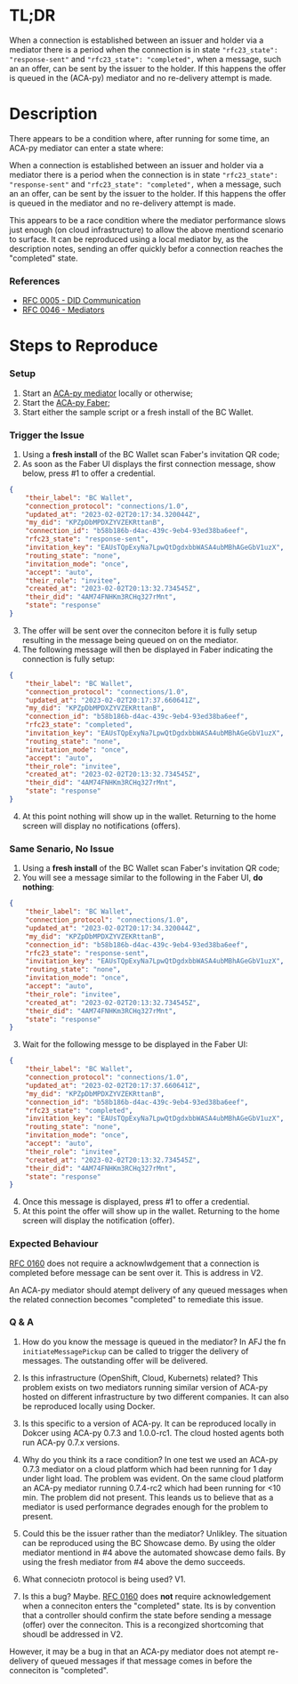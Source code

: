 
# TL;DR

When a connection is established between an issuer and holder via a mediator there is a period when the connection is in state `"rfc23_state": "response-sent"` and  `"rfc23_state": "completed",` when a message, such an an offer, can be sent by the issuer to the holder. If this happens the offer is queued in the (ACA-py) mediator and no re-delivery attempt is made.

# Description

There appears to be a condition where, after running for some time, an ACA-py mediator can enter a state where:

 When a connection is established between an issuer and holder via a mediator there is a period when the connection is in state `"rfc23_state": "response-sent"` and  `"rfc23_state": "completed",` when a message, such an an offer, can be sent by the issuer to the holder. If this happens the offer is queued in the mediator and no re-delivery attempt is made.

 This appears to be a race condition where the mediator performance slows just enough (on cloud infrastructure) to allow the above mentiond scenario to surface. It can be reproduced using a local mediator by, as the description notes, sending an offer quickly befor a connection reaches the "completed" state.

### References

- [RFC 0005 - DID Communication](https://github.com/hyperledger/aries-rfcs/blob/main/concepts/0005-didcomm/README.md)
- [RFC 0046 - Mediators](https://github.com/hyperledger/aries-rfcs/tree/main/concepts/0046-mediators-and-relays)


# Steps to Reproduce

### Setup

 1. Start an [ACA-py mediator](https://github.com/hyperledger/aries-mediator-service) locally or otherwise;
 2. Start the [ACA-py Faber](https://github.com/hyperledger/aries-cloudagent-python);
 3. Start either the sample script or a fresh install of the BC Wallet.

### Trigger the Issue

1. Using a **fresh install** of the BC Wallet scan Faber's invitation QR code;
2. As soon as the Faber UI displays the first connection message, show below,
press #1 to offer a credential.

```JSON
{
    "their_label": "BC Wallet",
    "connection_protocol": "connections/1.0",
    "updated_at": "2023-02-02T20:17:34.320044Z",
    "my_did": "KPZpDbMPDXZYVZEKRttanB",
    "connection_id": "b58b186b-d4ac-439c-9eb4-93ed38ba6eef",
    "rfc23_state": "response-sent",
    "invitation_key": "EAUsTQpExyNa7LpwQtDgdxbbWASA4ubMBhAGeGbV1uzX",
    "routing_state": "none",
    "invitation_mode": "once",
    "accept": "auto",
    "their_role": "invitee",
    "created_at": "2023-02-02T20:13:32.734545Z",
    "their_did": "4AM74FNHKm3RCHq327rMnt",
    "state": "response"
}
```
3. The offer will be sent over the conneciton before it is fully setup resulting
in the message being queued on on the mediator.
4. The following message will then be displayed in Faber indicating the connection
is fully setup:

```JSON
{
    "their_label": "BC Wallet",
    "connection_protocol": "connections/1.0",
    "updated_at": "2023-02-02T20:17:37.660641Z",
    "my_did": "KPZpDbMPDXZYVZEKRttanB",
    "connection_id": "b58b186b-d4ac-439c-9eb4-93ed38ba6eef",
    "rfc23_state": "completed",
    "invitation_key": "EAUsTQpExyNa7LpwQtDgdxbbWASA4ubMBhAGeGbV1uzX",
    "routing_state": "none",
    "invitation_mode": "once",
    "accept": "auto",
    "their_role": "invitee",
    "created_at": "2023-02-02T20:13:32.734545Z",
    "their_did": "4AM74FNHKm3RCHq327rMnt",
    "state": "response"
}
```

4. At this point nothing will show up in the wallet. Returning to the home screen 
will display no notifications (offers). 

### Same Senario, No Issue

1. Using a **fresh install** of the BC Wallet scan Faber's invitation QR code;
2. You will see a message similar to the following in the Faber UI, **do nothing**:

```JSON
{
    "their_label": "BC Wallet",
    "connection_protocol": "connections/1.0",
    "updated_at": "2023-02-02T20:17:34.320044Z",
    "my_did": "KPZpDbMPDXZYVZEKRttanB",
    "connection_id": "b58b186b-d4ac-439c-9eb4-93ed38ba6eef",
    "rfc23_state": "response-sent",
    "invitation_key": "EAUsTQpExyNa7LpwQtDgdxbbWASA4ubMBhAGeGbV1uzX",
    "routing_state": "none",
    "invitation_mode": "once",
    "accept": "auto",
    "their_role": "invitee",
    "created_at": "2023-02-02T20:13:32.734545Z",
    "their_did": "4AM74FNHKm3RCHq327rMnt",
    "state": "response"
}
```
3. Wait for the following messge to be displayed in the Faber UI:

```JSON
{
    "their_label": "BC Wallet",
    "connection_protocol": "connections/1.0",
    "updated_at": "2023-02-02T20:17:37.660641Z",
    "my_did": "KPZpDbMPDXZYVZEKRttanB",
    "connection_id": "b58b186b-d4ac-439c-9eb4-93ed38ba6eef",
    "rfc23_state": "completed",
    "invitation_key": "EAUsTQpExyNa7LpwQtDgdxbbWASA4ubMBhAGeGbV1uzX",
    "routing_state": "none",
    "invitation_mode": "once",
    "accept": "auto",
    "their_role": "invitee",
    "created_at": "2023-02-02T20:13:32.734545Z",
    "their_did": "4AM74FNHKm3RCHq327rMnt",
    "state": "response"
}
```

4. Once this message is displayed, press #1 to offer a credential.
5. At this point the offer will show up in the wallet. Returning to the home screen 
will display the notification (offer). 

### Expected Behaviour

[RFC 0160](https://github.com/hyperledger/aries-rfcs/blob/main/features/0160-connection-protocol/README.md) does not require a acknowlwdgement that a connection is completed before message can be sent over it. This is address in V2. 

An ACA-py mediator should atempt delivery of any queued messages when the related connection becomes "completed" to remediate this issue.

### Q & A

1. How do you know the message is queued in the mediator?
In AFJ the fn `initiateMessagePickup` can be called to trigger the delivery of messages. The outstanding offer will be delivered. 

2. Is this infrastructure (OpenShift, Cloud, Kubernets) related?
This problem exists on two mediators running similar version of ACA-py hosted on different infrastructure by two different companies. It can also be reproduced locally using Docker.

3. Is this specific to a version of ACA-py. 
It can be reproduced locally in Dokcer using ACA-py 0.7.3 and 1.0.0-rc1. The cloud hosted agents both run ACA-py 0.7.x versions.

4. Why do you think its a race condition?
In one test we used an ACA-py 0.7.3 mediator on a cloud platform which had been running for 1 day under light load. The problem was evident. On the same cloud platform an ACA-py mediator running 0.7.4-rc2 which had been running for <10 min. The problem did not present. This leands us to believe that as a mediator is used performance degrades enough for the problem to present.

5. Could this be the issuer rather than the mediator?
Unlikley. The situation can be reproduced using the BC Showcase demo. By using the older mediator mentiond in #4 above the automated showcase demo fails. By using the fresh mediator from #4 above the demo succeeds.

6. What conneciotn protocol is being used?
V1. 

7. Is this a bug?
Maybe. [RFC 0160](https://github.com/hyperledger/aries-rfcs/blob/main/features/0160-connection-protocol/README.md) does **not** require acknowledgement when a conneciton enters the "completed" state. Its is by convention that a controller should confirm the state before sending a message (offer) over the conneciton. This is a recongized shortcoming that shoudl be addressed in V2.

However, it may be a bug in that an ACA-py mediator does not atempt re-delivery of queued messages if that message comes in before the conneciton is "completed". 

